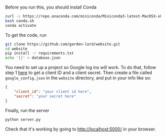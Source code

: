 Before you run this, you should install Conda

```bash
curl -L https://repo.anaconda.com/miniconda/Miniconda3-latest-MacOSX-x86_64.sh -o conda.sh
bash conda.sh
conda activate
```

To get the code, run

```bash
git clone https://github.com/garden-lord/website.git
cd website
pip install -r requirements.txt
echo '{}' > database.json
```

You need to set up a project so Google log ins will work. To do that, follow step 1 [here](https://github.com/singingwolfboy/flask-dance-google#step-1-get-oauth-credentials-from-google) to get a client ID and a client secret. Then create a file called `google_config.json` in the `website` directory, and put in your info like so:

```json
{
    "client_id": "your client id here",
    "secret": "your secret here"
}
```

Finally, run the server

```bash
python server.py
```

Check that it's working by going to [http://localhost:5000/](http://localhost:5000/) in your browser.